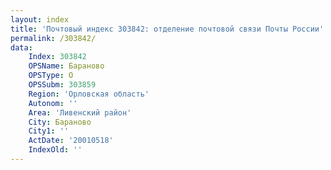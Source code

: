 ```yaml
---
layout: index
title: 'Почтовый индекс 303842: отделение почтовой связи Почты России'
permalink: /303842/
data:
    Index: 303842
    OPSName: Бараново
    OPSType: О
    OPSSubm: 303859
    Region: 'Орловская область'
    Autonom: ''
    Area: 'Ливенский район'
    City: Бараново
    City1: ''
    ActDate: '20010518'
    IndexOld: ''
---
```

